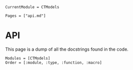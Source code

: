 ```@meta
CurrentModule = CTModels
```

```@contents
Pages = ["api.md"]
```

# API
This page is a dump of all the docstrings found in the code. 

```@autodocs
Modules = [CTModels]
Order = [:module, :type, :function, :macro]
```
